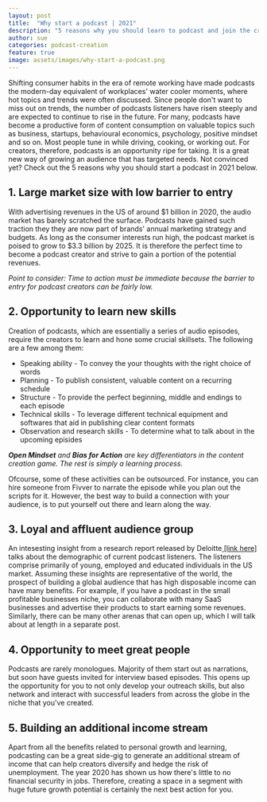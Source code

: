 ```yaml
---
layout: post
title:  "Why start a podcast | 2021"
description: "5 reasons why you should learn to podcast and join the creator economy right now"
author: sue
categories: podcast-creation
feature: true
image: assets/images/why-start-a-podcast.png
---
```


Shifting consumer habits in the era of remote working have made podcasts the modern-day equivalent of workplaces' water cooler moments, where hot topics and trends were often discussed. Since people don't want to miss out on trends, the number of podcasts listeners have risen steeply and are expected to continue to rise in the future. For many, podcasts have become a productive form of content consumption on valuable topics such as business, startups, behavioural economics, psychology, positive mindset and so on. Most people tune in while driving, cooking, or working out. For creators, therefore, podcasts is an opportunity ripe for taking.  It is a great new way of growing an audience that has targeted needs. Not convinced yet? Check out the 5 reasons why you should start a podcast in 2021 below. 

<h2> 1. Large market size with low barrier to entry </h2> 

With advertising revenues in the US of around $1 billion in 2020, the audio market has barely scratched the surface. Podcasts have gained such traction they they are now part of brands' annual marketing strategy and budgets. As long as the consumer interests run high, the podcast market is poised to grow to $3.3 billion by 2025. It is therefore the perfect time to become a podcast creator and strive to gain a portion of the potential revenues. 

<i>Point to consider: Time to action must be immediate because the barrier to entry for podcast creators can be fairly low. </i>

<h2> 2. Opportunity to learn new skills</h2>

Creation of podcasts, which are essentially a series of audio episodes, require the creators to learn and hone some crucial skillsets. The following are a few among them: 

<ul>
<li> Speaking ability - To convey the your thoughts with the right choice of words</li>
<li> Planning  - To publish consistent, valuable content on a recurring schedule </li>
<li> Structure - To provide the perfect beginning, middle and endings to each episode </li>
<li> Technical skills - To leverage different technical equipment and softwares that aid in publishing clear content formats </li>
<li> Observation and research skills - To determine what to talk about in the upcoming episides</li>
</ul>
<i><b>Open Mindset</b> and <b>Bias for Action</b> are key differentiators in the content creation game. The rest is simply a learning process. </i>

Ofcourse, some of these activities can be outsourced. For instance, you can hire someone from Fivver to narrate the episode while you plan out the scripts for it. However, the best way to build a connection with your audience, is to put yourself out there and learn along the way.


<h2> 3. Loyal and affluent audience group</h2>

An intesesting insight from a research report released by Deloitte<a href ="https://www2.deloitte.com/us/en/insights/industry/technology/technology-media-and-telecom-predictions/2020/rise-of-audiobooks-podcast-industry.html"> [link here]</a> talks about the demographic of current podcast listeners. The listeners comprise primarily of young, employed and educated individuals in the US market. Assuming these insights are representative of the world, the prospect of building a global audience that has high disposable income can have many benefits. For example, if you have a podcast in the small profitable businesses niche, you can collaborate with many SaaS businesses and advertise their products to start earning some revenues. Similarly, there can be many other arenas that can open up, which I will talk about at length in a separate post.   

<h2> 4. Opportunity to meet great people </h2> 

Podcasts are rarely monologues. Majority of them start out as narrations, but soon have guests invited for interview based episodes. This opens up the opportunity for you to not only develop your outreach skills, but also network and interact with successful leaders from across the globe in the niche that you've created.

<h2> 5. Building an additional income stream </h2> 

Apart from all the benefits related to personal growth and learning, podcasting can be a great side-gig to generate an additional stream of income that can help creators diversify and hedge the risk of unemployment. The year 2020 has shown us how there's little to no financial security in jobs. Therefore, creating a space in a segment with huge future growth potential is certainly the next best action for you. 

